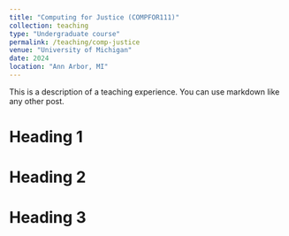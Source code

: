 ```yaml
---
title: "Computing for Justice (COMPFOR111)"
collection: teaching
type: "Undergraduate course"
permalink: /teaching/comp-justice
venue: "University of Michigan"
date: 2024
location: "Ann Arbor, MI"
---
```


This is a description of a teaching experience. You can use markdown like any other post.

Heading 1
======

Heading 2
======

Heading 3
======
